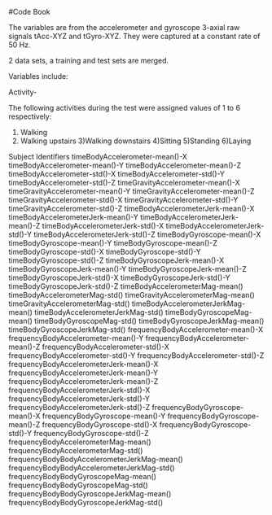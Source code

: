 #Code Book

The variables are from the accelerometer and gyroscope 3-axial raw signals tAcc-XYZ and tGyro-XYZ. 
They were captured at a constant rate of 50 Hz. 


2 data sets, a training and test sets are merged. 
 
Variables  include:

Activity- 

The following activities during the test were assigned values of 1 to 6 respectively:
1) Walking
2) Walking upstairs
3)Walking downstairs
4)Sitting
5)Standing
6)Laying


Subject
Identifiers
timeBodyAccelerometer-mean()-X
timeBodyAccelerometer-mean()-Y
timeBodyAccelerometer-mean()-Z
timeBodyAccelerometer-std()-X
timeBodyAccelerometer-std()-Y
timeBodyAccelerometer-std()-Z
timeGravityAccelerometer-mean()-X
timeGravityAccelerometer-mean()-Y
timeGravityAccelerometer-mean()-Z
timeGravityAccelerometer-std()-X
timeGravityAccelerometer-std()-Y
timeGravityAccelerometer-std()-Z
timeBodyAccelerometerJerk-mean()-X
timeBodyAccelerometerJerk-mean()-Y
timeBodyAccelerometerJerk-mean()-Z
timeBodyAccelerometerJerk-std()-X
timeBodyAccelerometerJerk-std()-Y
timeBodyAccelerometerJerk-std()-Z
timeBodyGyroscope-mean()-X
timeBodyGyroscope-mean()-Y
timeBodyGyroscope-mean()-Z
timeBodyGyroscope-std()-X
timeBodyGyroscope-std()-Y
timeBodyGyroscope-std()-Z
timeBodyGyroscopeJerk-mean()-X
timeBodyGyroscopeJerk-mean()-Y
timeBodyGyroscopeJerk-mean()-Z
timeBodyGyroscopeJerk-std()-X
timeBodyGyroscopeJerk-std()-Y
timeBodyGyroscopeJerk-std()-Z
timeBodyAccelerometerMag-mean()
timeBodyAccelerometerMag-std()
timeGravityAccelerometerMag-mean()
timeGravityAccelerometerMag-std()
timeBodyAccelerometerJerkMag-mean()
timeBodyAccelerometerJerkMag-std()
timeBodyGyroscopeMag-mean()
timeBodyGyroscopeMag-std()
timeBodyGyroscopeJerkMag-mean()
timeBodyGyroscopeJerkMag-std()
frequencyBodyAccelerometer-mean()-X
frequencyBodyAccelerometer-mean()-Y
frequencyBodyAccelerometer-mean()-Z
frequencyBodyAccelerometer-std()-X
frequencyBodyAccelerometer-std()-Y
frequencyBodyAccelerometer-std()-Z
frequencyBodyAccelerometerJerk-mean()-X
frequencyBodyAccelerometerJerk-mean()-Y
frequencyBodyAccelerometerJerk-mean()-Z
frequencyBodyAccelerometerJerk-std()-X
frequencyBodyAccelerometerJerk-std()-Y
frequencyBodyAccelerometerJerk-std()-Z
frequencyBodyGyroscope-mean()-X
frequencyBodyGyroscope-mean()-Y
frequencyBodyGyroscope-mean()-Z
frequencyBodyGyroscope-std()-X
frequencyBodyGyroscope-std()-Y
frequencyBodyGyroscope-std()-Z
frequencyBodyAccelerometerMag-mean()
frequencyBodyAccelerometerMag-std()
frequencyBodyBodyAccelerometerJerkMag-mean()
frequencyBodyBodyAccelerometerJerkMag-std()
frequencyBodyBodyGyroscopeMag-mean()
frequencyBodyBodyGyroscopeMag-std()
frequencyBodyBodyGyroscopeJerkMag-mean()
frequencyBodyBodyGyroscopeJerkMag-std()


